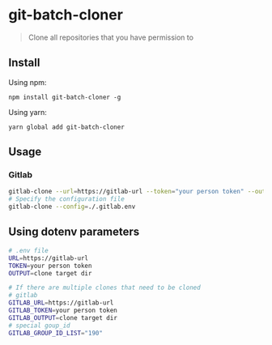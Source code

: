 # git-batch-cloner
> Clone all repositories that you have permission to

## Install

Using npm:

```console
npm install git-batch-cloner -g
```

Using yarn:

```console
yarn global add git-batch-cloner
```

## Usage

### Gitlab
```sh
gitlab-clone --url=https://gitlab-url --token="your person token" --output="./repo"
# Specify the configuration file
gitlab-clone --config=./.gitlab.env
```

## Using dotenv parameters

```sh
# .env file
URL=https://gitlab-url
TOKEN=your person token
OUTPUT=clone target dir

# If there are multiple clones that need to be cloned
# gitlab
GITLAB_URL=https://gitlab-url
GITLAB_TOKEN=your person token
GITLAB_OUTPUT=clone target dir
# special goup_id
GITLAB_GROUP_ID_LIST="190"

```


